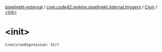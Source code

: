 [pipelinekt-external](../../index.md) / [com.code42.jenkins.pipelinekt.internal.triggers](../index.md) / [Cron](index.md) / [&lt;init&gt;](./-init-.md)

# &lt;init&gt;

`Cron(cronExpression: Str)`